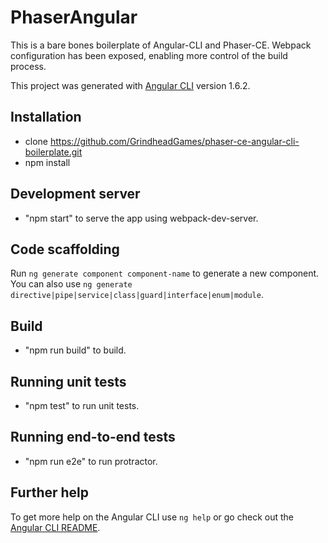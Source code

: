 # PhaserAngular

This is a bare bones boilerplate of Angular-CLI and Phaser-CE. Webpack configuration has been exposed, enabling more control of the build process. 

This project was generated with [Angular CLI](https://github.com/angular/angular-cli) version 1.6.2.

## Installation

- clone https://github.com/GrindheadGames/phaser-ce-angular-cli-boilerplate.git
- npm install 

## Development server
   
- "npm start" to serve the app using webpack-dev-server.

## Code scaffolding

Run `ng generate component component-name` to generate a new component. You can also use `ng generate directive|pipe|service|class|guard|interface|enum|module`.

## Build

- "npm run build" to build.

## Running unit tests

- "npm test" to run unit tests.

## Running end-to-end tests

- "npm run e2e" to run protractor.

## Further help

To get more help on the Angular CLI use `ng help` or go check out the [Angular CLI README](https://github.com/angular/angular-cli/blob/master/README.md).
